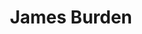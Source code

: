 ---
layout: contact-card
permalink: /james.burden.html
ref: james.burden
title: James Burden
name: James Burden
role: Founder of Veil
portrait: 4x13.jpg
description: 'Founder of Veil'
vcard: /uploads/vcards/james-burden.vcf
contact:
- 
  title: keybase.io/4x13
  url: https://keybase.io/4x13
- 
  title: 4x13@protonmail.com
  url: mailto:4x13@protonmail.com
- 
  title: 702.827.3773
social:
- 
  title: twitter.com/4x133
  url: https://twitter.com/4x133
- 
  title: linkedin.com/in/james-burden
  url: https://linkedin.com/in/james-burden
publications:
- 
  title: meet-the-team-james-burden
  url: /blog/meet-the-team-james-burden
---